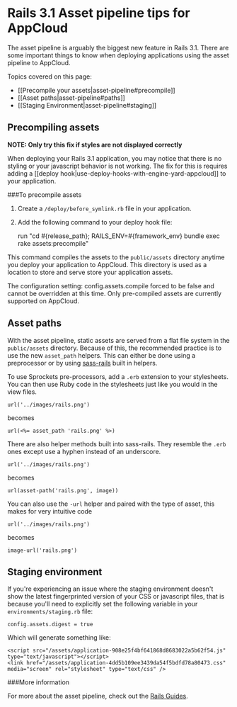 # Rails 3.1 Asset pipeline tips for AppCloud

The asset pipeline is arguably the biggest new feature in Rails 3.1. There are some important things to know when deploying applications using the asset pipeline to AppCloud.

Topics covered on this page:

* [[Precompile your assets|asset-pipeline#precompile]]
* [[Asset paths|asset-pipeline#paths]]
* [[Staging Environment|asset-pipeline#staging]]

<h2 id="precompile">Precompiling assets</h2>

**NOTE: Only try this fix if styles are not displayed correctly**

When deploying your Rails 3.1 application, you may notice that there is no
styling or your javascript behavior is not working. The fix for this is requires adding a [[deploy hook|use-deploy-hooks-with-engine-yard-appcloud]] to your application.

###To precompile assets

1. Create a `/deploy/before_symlink.rb` file in your application.

2. Add the following command to your deploy hook file:
      
    run "cd #{release_path}; RAILS_ENV=#{framework_env} bundle exec rake assets:precompile"
    
This command compiles the assets to the `public/assets` directory anytime you deploy your application
to AppCloud. This directory is used as a location to store and serve store your application assets.

The configuration setting: config.assets.compile forced to be false and cannot be overridden at this time.
Only pre-compiled assets are currently supported on AppCloud.

<h2 id="paths">Asset paths</h2>

With the asset pipeline, static assets are served from a flat file 
system in the `public/assets` directory. Because of this, the recommended 
practice is to use the new `asset_path` helpers. This can either be done 
using a preprocessor or by using [sass-rails](https://github.com/rails/sass-rails) 
built in helpers.

To use Sprockets pre-processors, add a `.erb` extension to your stylesheets. 
You can then use Ruby code in the stylesheets just like you would in the view 
files.

    url('../images/rails.png')

becomes

    url(<%= asset_path 'rails.png' %>)
    
There are also helper methods built into sass-rails. They resemble the `.erb`
ones except use a hyphen instead of an underscore.

    url('../images/rails.png')
    
becomes

    url(asset-path('rails.png', image))
    
You can also use the `-url` helper and paired with the type of asset, this
makes for very intuitive code

    url('../images/rails.png')
    
becomes

    image-url('rails.png')

<h2 id="staging">Staging environment</h2>

If you're experiencing an issue where the staging environment doesn't show the latest fingerprinted 
version of your CSS or javascript files, that is because you'll need to explicitly set the following 
variable in your `environments/staging.rb` file:

    config.assets.digest = true

Which will generate something like:

    <script src="/assets/application-908e25f4bf641868d8683022a5b62f54.js" type="text/javascript"></script>
    <link href="/assets/application-4dd5b109ee3439da54f5bdfd78a80473.css" media="screen" rel="stylesheet" type="text/css" />

###More information
    
For more about the asset pipeline, check out the 
[Rails Guides](http://edgeguides.rubyonrails.org/).
    